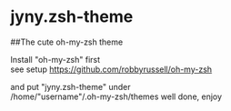 jyny.zsh-theme
=======================

##The cute oh-my-zsh theme

Install "oh-my-zsh" first  
see setup https://github.com/robbyrussell/oh-my-zsh

and put "jyny.zsh-theme" under  
/home/"username"/.oh-my-zsh/themes
well done, enjoy
